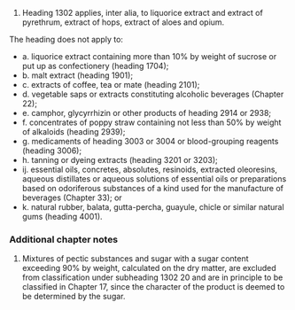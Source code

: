 1. Heading 1302 applies, inter alia, to liquorice extract and extract of pyrethrum, extract of hops, extract of aloes and opium.

 The heading does not apply to:
 
 - a. liquorice extract containing more than 10% by weight of sucrose or put up as confectionery (heading 1704);
 - b. malt extract (heading 1901);
 - c. extracts of coffee, tea or mate (heading 2101);
 - d. vegetable saps or extracts constituting alcoholic beverages (Chapter 22);
 - e. camphor, glycyrrhizin or other products of heading 2914 or 2938;
 - f. concentrates of poppy straw containing not less than 50% by weight of alkaloids (heading 2939);
 - g. medicaments of heading 3003 or 3004 or blood-grouping reagents (heading 3006);
 - h. tanning or dyeing extracts (heading 3201 or 3203);
 - ij. essential oils, concretes, absolutes, resinoids, extracted oleoresins, aqueous distillates or aqueous solutions of essential oils or preparations based on odoriferous substances of a kind used for the manufacture of beverages (Chapter 33); or
 - k. natural rubber, balata, gutta-percha, guayule, chicle or similar natural gums (heading 4001).

### Additional chapter notes

1. Mixtures of pectic substances and sugar with a sugar content exceeding 90% by weight, calculated on the dry matter, are excluded from classification under subheading 1302 20 and are in principle to be classified in Chapter 17, since the character of the product is deemed to be determined by the sugar.
